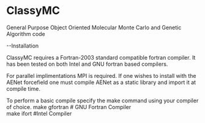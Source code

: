 # ClassyMC
General Purpose Object Oriented Molecular Monte Carlo and Genetic Algorithm code

--Installation

ClassyMC requires a Fortran-2003 standard compatible fortran compiler.  It has been tested on both Intel 
and GNU fortran based compilers.

For parallel implimentations MPI is required. If one wishes to install with the AENet forcefield one must compile AENet 
as a static library and import it at compile time.

To perform a basic compile specify the make command using your compiler of choice.
    make gfortran  # GNU Fortran Compiler    
    make ifort  #Intel Compiler
    
